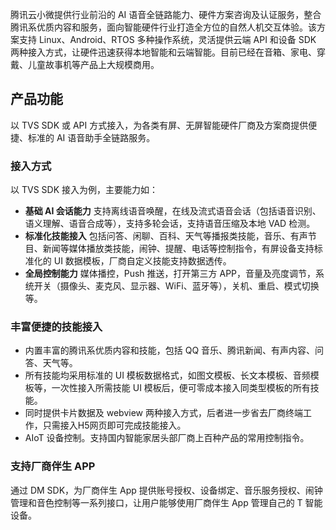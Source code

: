 ﻿腾讯云小微提供行业前沿的 AI 语音全链路能力、硬件方案咨询及认证服务，整合腾讯系优质内容和服务，面向智能硬件行业打造全方位的自然人机交互体验。该方案支持 Linux、Android、RTOS 多种操作系统，灵活提供云端 API 和设备 SDK 两种接入方式，让硬件迅速获得本地智能和云端智能。目前已经在音箱、家电、穿戴、儿童故事机等产品上大规模商用。

## 产品功能
以 TVS SDK 或 API 方式接入，为各类有屏、无屏智能硬件厂商及方案商提供便捷、标准的 AI 语音助手全链路服务。

### 接入方式
以 TVS SDK 接入为例，主要能力如：
- **基础 AI 会话能力**
支持离线语音唤醒，在线及流式语音会话（包括语音识别、语义理解、语音合成等），支持多轮会话，支持语音压缩及本地 VAD 检测。
- **标准化技能接入**
包括问答、闲聊、百科、天气等播报类技能，音乐、有声节目、新闻等媒体播放类技能，闹钟、提醒、电话等控制指令，有屏设备支持标准化的 UI 数据模板，厂商自定义技能支持数据透传。
-  **全局控制能力**
媒体播控，Push 推送，打开第三方 APP，音量及亮度调节，系统开关（摄像头、麦克风、显示器、WiFi、蓝牙等），关机、重启、模式切换等。

### 丰富便捷的技能接入
- 内置丰富的腾讯系优质内容和技能，包括 QQ 音乐、腾讯新闻、有声内容、问答、天气等。
- 所有技能均采用标准的 UI 模板数据格式，如图文模板、长文本模板、音频模板等，一次性接入所需技能 UI 模板后，便可零成本接入同类型模板的所有技能。
- 同时提供卡片数据及 webview 两种接入方式，后者进一步省去厂商终端工作，只需接入H5网页即可完成技能接入。
- AIoT 设备控制。支持国内智能家居头部厂商上百种产品的常用控制指令。

### 支持厂商伴生 APP
通过 DM SDK，为厂商伴生 App 提供账号授权、设备绑定、音乐服务授权、闹钟管理和音色控制等一系列接口，让用户能够使用厂商伴生 App 管理自己的 T 智能设备。